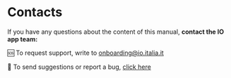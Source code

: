 # Contacts

If you have any questions about the content of this manual, **contact the IO app team:**

:sos: To request support, write to [onboarding@io.italia.it](mailto:onboarding@io.italia.it)

:bug: To send suggestions or report a bug, [click here](https://github.com/pagopa/io-app/issues/new/choose)
